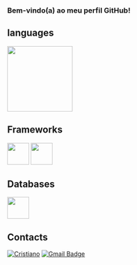 ### Bem-vindo(a) ao meu perfil GitHub!

## languages

<img height="150em" src="https://github-readme-stats.vercel.app/api/top-langs/?username=CristianoMends&custom_title=Top%20Linguagens&layout=compact&langs_count=6&theme=dracula&hide=html,css,procfile"/>

## Frameworks
<div>
  <img src="https://cdn.jsdelivr.net/gh/devicons/devicon@latest/icons/spring/spring-original.svg" width="50px" />
  <img src="https://cdn.jsdelivr.net/gh/devicons/devicon@latest/icons/nestjs/nestjs-original.svg" width="50px"/>
</div>

## Databases
<div>
  <img src="https://cdn.jsdelivr.net/gh/devicons/devicon@latest/icons/postgresql/postgresql-original-wordmark.svg" width="50px"/>
</div>

## Contacts
[![Cristiano](https://img.shields.io/badge/-CristianoMendes-blue?style=flat-square&logo=Linkedin&logoColor=white&link=https://www.linkedin.com/in/cristiano-mendes-link/)](https://www.linkedin.com/in/cristiano-mendes-link/)
[![Gmail Badge](https://img.shields.io/badge/-mendescristiano012@email.com-blue?style=flat-square&logo=Gmail&logoColor=white&link=mailto:SEU-EMAIL)](mailto:mendescristiano012@gmail.com)


